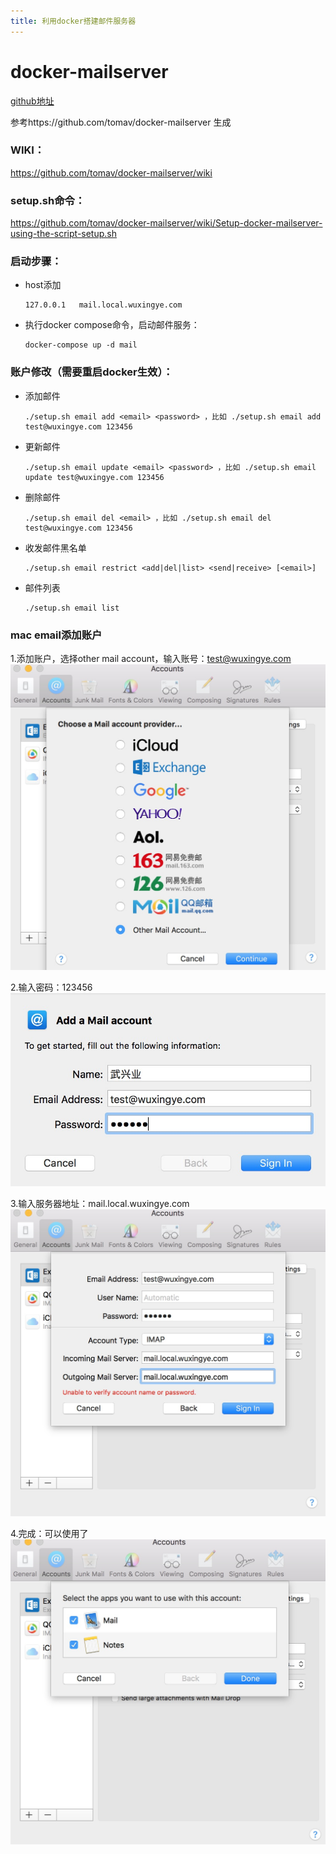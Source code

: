 ```yaml
---
title: 利用docker搭建邮件服务器
---
```


# docker-mailserver 

[github地址](https://github.com/wuxingye/docker-mailserver)

参考https://github.com/tomav/docker-mailserver 生成

### WIKI：
https://github.com/tomav/docker-mailserver/wiki

### setup.sh命令：
https://github.com/tomav/docker-mailserver/wiki/Setup-docker-mailserver-using-the-script-setup.sh

### 启动步骤：

- host添加
    ````
    127.0.0.1	mail.local.wuxingye.com
- 执行docker compose命令，启动邮件服务：
    ````
    docker-compose up -d mail
### 账户修改（需要重启docker生效）：
- 添加邮件
    ````
    ./setup.sh email add <email> <password> ，比如 ./setup.sh email add test@wuxingye.com 123456
- 更新邮件 
    ````
    ./setup.sh email update <email> <password> ，比如 ./setup.sh email update test@wuxingye.com 123456
- 删除邮件
    ````
    ./setup.sh email del <email> ，比如 ./setup.sh email del test@wuxingye.com 123456
- 收发邮件黑名单
    ````
    ./setup.sh email restrict <add|del|list> <send|receive> [<email>]
- 邮件列表
    ````
    ./setup.sh email list

### mac email添加账户

   1.添加账户，选择other mail account，输入账号：test@wuxingye.com
    ![账号](利用docker搭建邮件服务器/account.jpeg)
    
   2.输入密码：123456
    ![密码](利用docker搭建邮件服务器/signin.jpeg)
    
   3.输入服务器地址：mail.local.wuxingye.com
    ![服务器](利用docker搭建邮件服务器/server.jpeg)
    
   4.完成：可以使用了
    ![完成](利用docker搭建邮件服务器/down.jpeg)
